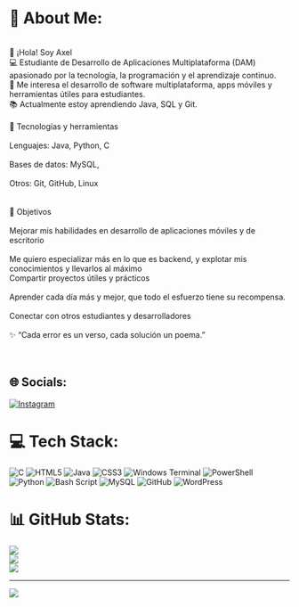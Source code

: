 # 💫 About Me:
<br>👋 ¡Hola! Soy Axel <br> 💻 Estudiante de Desarrollo de Aplicaciones Multiplataforma (DAM) apasionado por la tecnología, la programación y el aprendizaje continuo.<br>🎯 Me interesa el  desarrollo de software multiplataforma, apps móviles y herramientas útiles para estudiantes.<br>📚 Actualmente estoy aprendiendo Java, SQL y Git. <br><br>🚀 Tecnologías y herramientas<br><br>Lenguajes: Java, Python, C<br><br>Bases de datos: MySQL,<br><br>Otros: Git, GitHub, Linux<br><br><br>📌 Objetivos<br><br>Mejorar mis habilidades en desarrollo de aplicaciones móviles y de escritorio<br>
<br>Me quiero especializar más en lo que es backend, y explotar mis conocimientos y llevarlos al máximo <br>Compartir proyectos útiles y prácticos<br><br> Aprender cada día más y mejor, que todo el esfuerzo tiene su recompensa. <br><br>Conectar con otros estudiantes y desarrolladores<br><br>✨ “Cada error es un verso, cada solución un poema.”<br><br><br>


## 🌐 Socials:
[![Instagram](https://img.shields.io/badge/Instagram-%23E4405F.svg?logo=Instagram&logoColor=white)](https://instagram.com/axelgatri_07) 

# 💻 Tech Stack:
![C](https://img.shields.io/badge/c-%2300599C.svg?style=for-the-badge&logo=c&logoColor=white) ![HTML5](https://img.shields.io/badge/html5-%23E34F26.svg?style=for-the-badge&logo=html5&logoColor=white) ![Java](https://img.shields.io/badge/java-%23ED8B00.svg?style=for-the-badge&logo=openjdk&logoColor=white) ![CSS3](https://img.shields.io/badge/css3-%231572B6.svg?style=for-the-badge&logo=css3&logoColor=white) ![Windows Terminal](https://img.shields.io/badge/Windows%20Terminal-%234D4D4D.svg?style=for-the-badge&logo=windows-terminal&logoColor=white) ![PowerShell](https://img.shields.io/badge/PowerShell-%235391FE.svg?style=for-the-badge&logo=powershell&logoColor=white) ![Python](https://img.shields.io/badge/python-3670A0?style=for-the-badge&logo=python&logoColor=ffdd54) ![Bash Script](https://img.shields.io/badge/bash_script-%23121011.svg?style=for-the-badge&logo=gnu-bash&logoColor=white) ![MySQL](https://img.shields.io/badge/mysql-4479A1.svg?style=for-the-badge&logo=mysql&logoColor=white) ![GitHub](https://img.shields.io/badge/github-%23121011.svg?style=for-the-badge&logo=github&logoColor=white) ![WordPress](https://img.shields.io/badge/WordPress-%23117AC9.svg?style=for-the-badge&logo=WordPress&logoColor=white)
# 📊 GitHub Stats:
![](https://github-readme-stats.vercel.app/api?username=agarciatrivino07-web&theme=neon&hide_border=false&include_all_commits=false&count_private=false)<br/>
![](https://nirzak-streak-stats.vercel.app/?user=agarciatrivino07-web&theme=neon&hide_border=false)<br/>
![](https://github-readme-stats.vercel.app/api/top-langs/?username=agarciatrivino07-web&theme=neon&hide_border=false&include_all_commits=false&count_private=false&layout=compact)

---
[![](https://visitcount.itsvg.in/api?id=agarciatrivino07-web&icon=2&color=0)](https://visitcount.itsvg.in)
